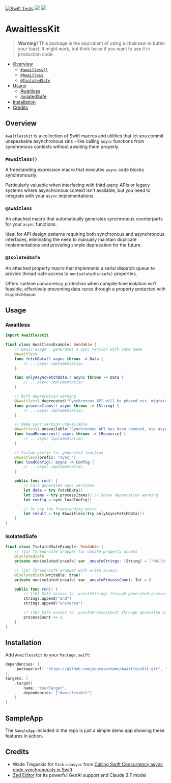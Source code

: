[![Swift Tests](https://github.com/bonkey/AwaitlessKit/actions/workflows/test.yml/badge.svg)](https://github.com/bonkey/AwaitlessKit/actions/workflows/test.yml)
[![](https://img.shields.io/endpoint?url=https%3A%2F%2Fswiftpackageindex.com%2Fapi%2Fpackages%2Fbonkey%2FAwaitlessKit%2Fbadge%3Ftype%3Dswift-versions)](https://swiftpackageindex.com/bonkey/AwaitlessKit)
[![](https://img.shields.io/endpoint?url=https%3A%2F%2Fswiftpackageindex.com%2Fapi%2Fpackages%2Fbonkey%2FAwaitlessKit%2Fbadge%3Ftype%3Dplatforms)](https://swiftpackageindex.com/bonkey/AwaitlessKit)

# AwaitlessKit

> **Warning!** This package is the equivalent of using a chainsaw to butter your toast. It might work, but think twice if you want to use it in production code.

- [Overview](#overview)
  - [`#awaitless()`](#awaitless)
  - [`@Awaitless`](#awaitless-1)
  - [`@IsolatedSafe`](#isolatedsafe)
- [Usage](#usage)
  - [Awaitless](#awaitless-2)
  - [IsolatedSafe](#isolatedsafe-1)
- [Installation](#installation)
- [Credits](#credits)

## Overview

`AwaitlessKit` is a collection of Swift macros and utilities that let you commit unspeakable asynchronous sins - like calling `async` functions from synchronous contexts without awaiting them properly.

### `#awaitless()`

A freestanding expression macro that executes `async` code blocks synchronously.

Particularly valuable when interfacing with third-party APIs or legacy systems where asynchronous context isn't available, but you need to integrate with your `async` implementations.

### `@Awaitless`

An attached macro that automatically generates synchronous counterparts for your `async` functions.

Ideal for API design patterns requiring both synchronous and asynchronous interfaces, eliminating the need to manually maintain duplicate implementations and providing simple deprecation for the future.

### `@IsolatedSafe`

An attached property macro that implements a serial dispatch queue to provide thread-safe access to `nonisolated(unsafe)` properties.

Offers runtime concurrency protection when compile-time isolation isn't feasible, effectively preventing data races through a property protected with `DispatchQueue`.

## Usage

### Awaitless

```swift
import AwaitlessKit

final class AwaitlessExample: Sendable {
    // Basic usage - generates a sync version with same name
    @Awaitless
    func fetchData() async throws -> Data {
        // ...async implementation
    }

    func onlyAsyncFetchData() async throws -> Data {
        // ...async implementation
    }

    // With deprecation warning
    @Awaitless(.deprecated("Synchronous API will be phased out, migrate to async version"))
    func processItems() async throws -> [String] {
        // ...async implementation
    }

    // Make sync version unavailable
    @Awaitless(.unavailable("Synchronous API has been removed, use async version"))
    func loadResources() async throws -> [Resource] {
        // ...async implementation
    }

    // Custom prefix for generated function
    @Awaitless(prefix: "sync_")
    func loadConfig() async -> Config {
        // ...async implementation
    }

    public func run() {
        // Call generated sync versions
        let data = try fetchData()
        let items = try processItems() // Shows deprecation warning
        let config = sync_loadConfig()

        // Or use the freestanding macro
        let result = try #awaitless(try onlyAsyncFetchData())
    }
}
```

### IsolatedSafe

```swift
final class IsolatedSafeExample: Sendable {
    // (1a) Thread-safe wrapper for unsafe property access
    @IsolatedSafe
    private nonisolated(unsafe) var _unsafeStrings: [String] = ["Hello", "World"]

    // (2a) Thread-safe wrapper with write access
    @IsolatedSafe(writable: true)
    private nonisolated(unsafe) var _unsafeProcessCount: Int = 0

    public func run() {
        // (1b) Safe access to _unsafeStrings through generated accessors
        strings.append("and")
        strings.append("universe")

        // (2b) Safe access to _unsafeProcessCount through generated accessors
        processCount += 1
    }
}
```

## Installation

Add `AwaitlessKit` to your `Package.swift`:

```swift
dependencies: [
    .package(url: "https://github.com/yourusername/AwaitlessKit.git", from: "2.0.0")
],
targets: [
    .target(
        name: "YourTarget",
        dependencies: ["AwaitlessKit"]
    )
]
```
 
## SampleApp

The `SampleApp` included in the repo is just a simple demo app showing these features in action.

## Credits

- Wade Tregaskis for `Task.noasync` from [Calling Swift Concurrency async code synchronously in Swift](https://wadetregaskis.com/calling-swift-concurrency-async-code-synchronously-in-swift/)
- [Zed Editor](https://zed.dev) for its powerful GenAI support and Claude 3.7 model
